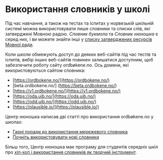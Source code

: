 # Використання словників у школі
Під час навчання, а також на тестах та іспитах у норвезькій шкільній системі можна використовувати лише словники та списки слів, які затверджені Мовною радою. _Словник букмола_ та _Словник нюношка_ є серед них, і ви можете знайти інші у [списку затверджених ресурсів Мовної ради](https://www.sprakradet.no/sprakhjelp/Skriverad/Ordlister/Ordlister-til-skulebruk/).

Коли школи обмежують доступ до деяких веб-сайтів під час тестів та іспитів, вибір інших веб-сайтів повинен залишатися доступним, щоб  забезпечити роботу сайту ordbøkene.no. Ось домени, які використовуються сайтом словника:

*   [https://ordbokene.no/](https://ordbokene.no/)
*   [beta.ordbokene.no/] (https://beta.ordbokene.no/)
*   [https://v1.ordbokene.no/](https://v1.ordbokene.no/)
*   [https://oda.uib.no/](https://oda.uib.no/)
*   [https://odd.uib.no/](https://odd.uib.no/)
*   [https://plausible.io/](https://plausible.io/)

Центр нюношка написав дві статті про використання ordbøkene.no у школах:

*   [Гарні поради до використання мережевого словника](https://nynorsksenteret.no/vidaregaande/grammatikk/gode-tips-til-bruk-av-nettordboka)
*   [Почніть використовувати нові словники](https://nynorsksenteret.no/blogg/ta-i-bruk-dei-nye-ordbokene)

Більш того, Центр нюношка має програму для студентів середніх шкіл про [хіп-хоп і використання словників як творчий інструмент](https://nynorsksenteret.no/ungdomsskule/skriving/kreativ-skriving/hiphop-ordboka-som-kreativt-verktoy).